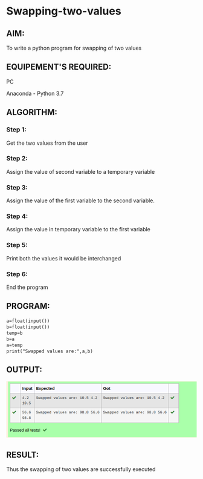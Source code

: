 # Swapping-two-values
## AIM:
To write a python program for swapping of two values
## EQUIPEMENT'S REQUIRED: 
PC

Anaconda - Python 3.7
## ALGORITHM: 
### Step 1:
Get the two values from the user
### Step 2: 
Assign the value of second variable to a temporary variable 
### Step 3: 
Assign the value of the first variable to the second variable.
### Step 4:  
Assign the value in temporary variable to the first variable
### Step 5: 
Print both the values it would be interchanged
### Step 6: 
End the program
## PROGRAM:
```
a=float(input())
b=float(input())
temp=b
b=a
a=temp
print("Swapped values are:",a,b)
```

## OUTPUT:
![output](/swap%20output.png)
## RESULT:
Thus the swapping of two values are successfully executed



